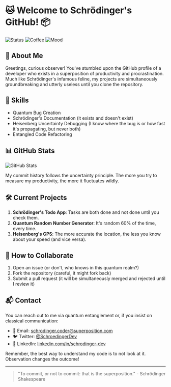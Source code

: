 # 🐱 Welcome to Schrödinger's GitHub! 📦

[![Status](https://img.shields.io/badge/status-maybe%20active%3F-yellow)](https://en.wikipedia.org/wiki/Schr%C3%B6dinger%27s_cat)
[![Coffee](https://img.shields.io/badge/runs%20on-coffee%20%26%20existential%20dread-brown)](https://en.wikipedia.org/wiki/Existentialism)
[![Mood](https://img.shields.io/badge/mood-simultaneously%20excited%20%26%20exhausted-blueviolet)](https://en.wikipedia.org/wiki/Quantum_superposition)

## 🧪 About Me

Greetings, curious observer! You've stumbled upon the GitHub profile of a developer who exists in a superposition of productivity and procrastination. Much like Schrödinger's infamous feline, my projects are simultaneously groundbreaking and utterly useless until you clone the repository.

## 🚀 Skills

- Quantum Bug Creation
- Schrödinger's Documentation (it exists and doesn't exist)
- Heisenberg Uncertainty Debugging (I know where the bug is or how fast it's propagating, but never both)
- Entangled Code Refactoring

## 📊 GitHub Stats

![GitHub Stats](https://img.shields.io/badge/GitHub%20Stats-Classified%20until%20observed-success)

My commit history follows the uncertainty principle. The more you try to measure my productivity, the more it fluctuates wildly.

## 🛠️ Current Projects

1. **Schrödinger's Todo App**: Tasks are both done and not done until you check them.
2. **Quantum Random Number Generator**: It's random 60% of the time, every time.
3. **Heisenberg's GPS**: The more accurate the location, the less you know about your speed (and vice versa).

## 🤝 How to Collaborate

1. Open an issue (or don't, who knows in this quantum realm?)
2. Fork the repository (careful, it might fork back)
3. Submit a pull request (it will be simultaneously merged and rejected until I review it)

## 📬 Contact

You can reach out to me via quantum entanglement or, if you insist on classical communication:

- 📧 Email: schrodinger.coder@superposition.com
- 🐦 Twitter: [@SchroedingerDev](https://twitter.com)
- 💼 LinkedIn: [linkedin.com/in/schrodinger-dev](https://linkedin.com)

Remember, the best way to understand my code is to not look at it. Observation changes the outcome!

---

> "To commit, or not to commit: that is the superposition." - Schrödinger Shakespeare

